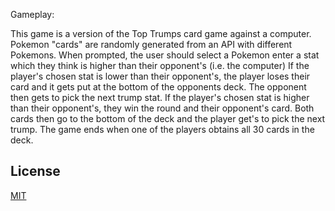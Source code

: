 Gameplay:

This game is a version of the Top Trumps card game against a computer.
Pokemon "cards" are randomly generated from an API with different Pokemons. 
When prompted, the user should select a Pokemon enter a stat which they think is higher than their opponent's (i.e. the computer)
If the player's chosen stat is lower than their opponent's, the player loses their card and it gets put at the bottom of the opponents deck. The opponent then gets to pick the next trump stat.
If the player's chosen stat is higher than their opponent's, they win the round and their opponent's card. Both cards then go to the bottom of the deck and the player get's to pick the next trump.
The game ends when one of the players obtains all 30 cards in the deck.

## License
[MIT](https://choosealicense.com/licenses/mit/)
